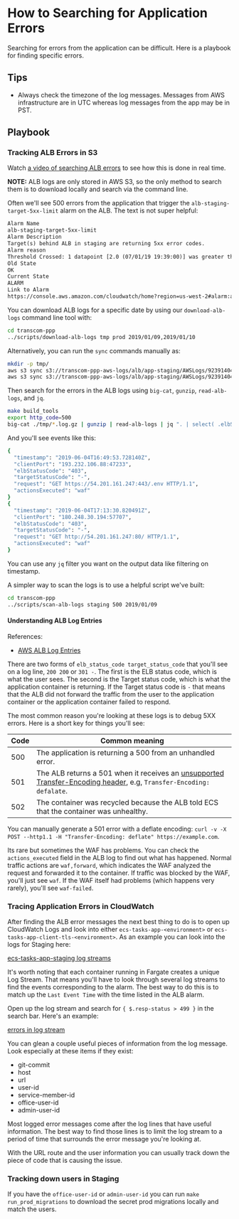 # How to Searching for Application Errors

Searching for errors from the application can be difficult.  Here is a playbook for finding specific errors.

## Tips

- Always check the timezone of the log messages. Messages from AWS infrastructure are in UTC whereas log messages
  from the app may be in PST.

## Playbook

### Tracking ALB Errors in S3

Watch [a video of searching ALB errors](https://zoom.us/recording/play/2DGo7KYqrvSAYvvEo2--zG_xx93K0ALUMLHJVXJl0X9WRo0lxkXXLAxp8IPHHDA8)
to see how this is done in real time.

**NOTE:** ALB logs are only stored in AWS S3, so the only method to search them is to download locally and search via the command line.

Often we'll see 500 errors from the application that trigger the `alb-staging-target-5xx-limit` alarm on the ALB.
The text is not super helpful:

```txt
Alarm Name
alb-staging-target-5xx-limit
Alarm Description
Target(s) behind ALB in staging are returning 5xx error codes.
Alarm reason
Threshold Crossed: 1 datapoint [2.0 (07/01/19 19:39:00)] was greater than or equal to the threshold (2.0).
Old State
OK
Current State
ALARM
Link to Alarm
https://console.aws.amazon.com/cloudwatch/home?region=us-west-2#alarm:alarmFilter=ANY;name=alb-staging-target-5xx-limit
```

You can download ALB logs for a specific date by using our `download-alb-logs` command line tool with:

```sh
cd transcom-ppp
../scripts/download-alb-logs tmp prod 2019/01/09,2019/01/10
```

Alternatively, you can run the `sync` commands manually as:

```sh
mkdir -p tmp/
aws s3 sync s3://transcom-ppp-aws-logs/alb/app-staging/AWSLogs/923914045601/elasticloadbalancing/us-west-2/2019/01/09/ ./tmp/
aws s3 sync s3://transcom-ppp-aws-logs/alb/app-staging/AWSLogs/923914045601/elasticloadbalancing/us-west-2/2019/01/10/ ./tmp/
```

Then search for the errors in the ALB logs using `big-cat`, `gunzip`, `read-alb-logs`, and `jq`.

```sh
make build_tools
export http_code=500
big-cat ./tmp/*.log.gz | gunzip | read-alb-logs | jq ". | select( .elbStatusCode | startswith(\"${http_code}\")) | {timestamp, clientPort, elbStatusCode, targetStatusCode, request, actionsExecuted}"
```

And you'll see events like this:

```sh
{
  "timestamp": "2019-06-04T16:49:53.728140Z",
  "clientPort": "193.232.106.88:47233",
  "elbStatusCode": "403",
  "targetStatusCode": "-",
  "request": "GET https://54.201.161.247:443/.env HTTP/1.1",
  "actionsExecuted": "waf"
}
{
  "timestamp": "2019-06-04T17:13:30.820491Z",
  "clientPort": "180.248.30.194:57707",
  "elbStatusCode": "403",
  "targetStatusCode": "-",
  "request": "GET http://54.201.161.247:80/ HTTP/1.1",
  "actionsExecuted": "waf"
}
```

You can use any `jq` filter you want on the output data like filtering on timestamp.

A simpler way to scan the logs is to use a helpful script we've built:

```sh
cd transcom-ppp
../scripts/scan-alb-logs staging 500 2019/01/09
```

#### Understanding ALB Log Entries

References:

- [AWS ALB Log Entries](https://docs.aws.amazon.com/elasticloadbalancing/latest/application/load-balancer-access-logs.html)

There are two forms of `elb_status_code target_status_code` that you'll see on a log line, `200 200` or `301 -`. The first
is the ELB status code, which is what the user sees.  The second is the Target status code, which is what the application
container is returning. If the Target status code is `-` that means that the ALB did not forward the traffic from the
user to the application container or the application container failed to respond.

The most common reason you're looking at these logs is to debug 5XX errors. Here is a short key for things you'll see:

| Code | Common meaning |
| --- | --- |
| 500 | The application is returning a 500 from an unhandled error. |
| 501 | The ALB returns a 501 when it receives an [unsupported Transfer-Encoding header](https://docs.aws.amazon.com/elasticloadbalancing/latest/application/load-balancer-troubleshooting.html#http-501-issues), e.g, `Transfer-Encoding: defalate`.   |
| 502 | The container was recycled because the ALB told ECS that the container was unhealthy. |

You can manually generate a 501 error with a deflate encoding: `curl -v -X POST --http1.1 -H "Transfer-Encoding: deflate" https://example.com`.

Its rare but sometimes the WAF has problems. You can check the `actions_executed` field in the ALB log to find out
what has happened. Normal traffic actions are `waf,forward`, which indicates the WAF analyzed the request and forwarded it to the container. If traffic was blocked by the WAF, you'll just see `waf`.  If the WAF itself had problems (which happens very rarely), you'll see `waf-failed`.

### Tracing Application Errors in CloudWatch

After finding the ALB error messages the next best thing to do is to open up CloudWatch Logs and look into either
`ecs-tasks-app-<environment>` or `ecs-tasks-app-client-tls-<environment>`.  As an example you can look into the logs
for Staging here:

[ecs-tasks-app-staging log streams](https://us-west-2.console.aws.amazon.com/cloudwatch/home?region=us-west-2#logStream:group=ecs-tasks-app-staging)

It's worth noting that each container running in Fargate creates a unique Log Stream. That means you'll have to
look through several log streams to find the events corresponding to the alarm.  The best way to do this is to
match up the `Last Event Time` with the time listed in the ALB alarm.

Open up the log stream and search for `{ $.resp-status > 499 }` in the search bar.  Here's an example:

[errors in log stream](https://us-west-2.console.aws.amazon.com/cloudwatch/home?region=us-west-2#logEventViewer:group=ecs-tasks-app-staging;stream=app/app-staging/c0fce04c-d248-4e90-b7c0-a4a5db187c68;filter=%7B%20$.resp-status%20%3E%20499%20%7D;start=2019-01-06T20:40:04Z)

You can glean a couple useful pieces of information from the log message.  Look especially at these items if they exist:

- git-commit
- host
- url
- user-id
- service-member-id
- office-user-id
- admin-user-id

Most logged error messages come after the log lines that have useful information.  The best way to find those lines
is to limit the log stream to a period of time that surrounds the error message you're looking at.

With the URL route and the user information you can usually track down the piece of code that is causing the issue.

### Tracking down users in Staging

If you have the `office-user-id` or `admin-user-id` you can run `make run_prod_migrations` to download the secret
prod migrations locally and match the users.
